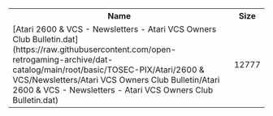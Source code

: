 <table>
<tr><th>Name</th><th>Size</th></tr>
<tr><td>[Atari 2600 & VCS - Newsletters - Atari VCS Owners Club Bulletin.dat](https://raw.githubusercontent.com/open-retrogaming-archive/dat-catalog/main/root/basic/TOSEC-PIX/Atari/2600 & VCS/Newsletters/Atari VCS Owners Club Bulletin/Atari 2600 & VCS - Newsletters - Atari VCS Owners Club Bulletin.dat)</td><td>12777</td></tr>
</table>
